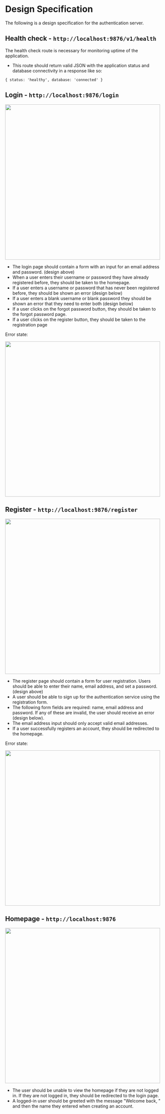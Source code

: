# Design Specification
The following is a design specification for the authentication server.

## Health check - `http://localhost:9876/v1/health`
The health check route is necessary for monitoring uptime of the application.
- This route should return valid JSON with the application status and database connectivity in a response like so:
```
{ status: 'healthy', database: 'connected' }
```

## Login - `http://localhost:9876/login`

<img src="https://raw.githubusercontent.com/Swell-Platform/qa-engineer-skills-test/master/design/home%20screen.png" width="500px" >

- The login page should contain a form with an input for an email address and password. (design above)
- When a user enters their username or password they have already registered before, they should be taken to the homepage.
- If a user enters a username or password that has never been registered before, they should be shown an error (design below)
- If a user enters a blank username or blank password they should be shown an error that they need to enter both (design below)
- If a user clicks on the forgot password button, they should be taken to the forgot password page.
- If a user clicks on the register button, they should be taken to the registration page

Error state:

<img src="https://raw.githubusercontent.com/Swell-Platform/qa-engineer-skills-test/master/design/login%20error.png" width="500px" >

## Register - `http://localhost:9876/register`

<img src="https://raw.githubusercontent.com/Swell-Platform/qa-engineer-skills-test/master/design/register%20screen.png" width="500px" >

- The register page should contain a form for user registration. Users should be able to enter their name, email address, and set a password. (design above)
- A user should be able to sign up for the authentication service using the registration form.
- The following form fields are required: name, email address and password. If any of these are invalid, the user should receive an error (design below).
- The email address input should only accept valid email addresses.
- If a user successfully registers an account, they should be redirected to the homepage.

Error state:

<img src="https://raw.githubusercontent.com/Swell-Platform/qa-engineer-skills-test/master/design/register%20screen%20error.png" width="500px" >

## Homepage - `http://localhost:9876`

<img src="https://raw.githubusercontent.com/Swell-Platform/qa-engineer-skills-test/master/design/home%20screen.png" width="500px" >

- The user should be unable to view the homepage if they are not logged in. If they are not logged in, they should be redirected to the login page.
- A logged-in user should be greeted with the message "Welcome back, " and then the name they entered when creating an account.
